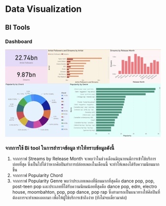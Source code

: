 # Data Visualization

## BI Tools

### Dashboard

![img](https://github.com/sit-2021-int214/001-Spotify-Top/blob/main/power-bi-final.png)

### จากการใช้ Bi tool ในการสำรวจข้อมูล ทำให้ทราบข้อมูลดังนี้

1. จากกราฟ Streams by Release Month จะพบว่าในช่วงเดือนมิถุนายนมีการเข้าใช้บริการบ่อยที่สุด ซึ่งเป็นไปได้ว่าหากศิลปินทำการปล่อยเพลงในเดือนนี้ จะทำให้เพลงได้รับความนิยมมากขึ้น 
2. จากกราฟ Popularity Chord 
3. จากกราฟ Popularity Genre พบว่าประเภทเพลงที่นิยมมากที่สุดคือ dance pop, pop, post-teen pop และประเภทที่ได้รับความนิยมน้อยที่สุดคือ dance pop, edm, electro house, moombahton, pop, pop dance, pop rap ซึ่งสามารถเป็นแนวทางให้ศิลปินที่ต้องการจะทำเพลงออกมา เพื่อให้ผู้ใช้บริการเข้าถึงง่าย (ยังไม่จบเดี๋ยวมาต่อ)
